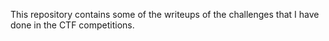 This repository contains some of the writeups of the challenges that I have done in the CTF competitions. 
